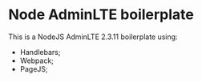 # Node AdminLTE boilerplate
This is a NodeJS AdminLTE 2.3.11 boilerplate using:
  - Handlebars;
  - Webpack;
  - PageJS;

